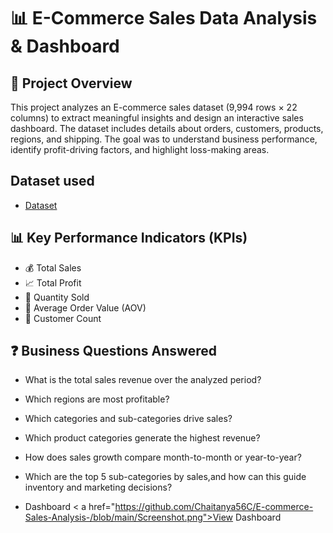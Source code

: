 # 📊 E-Commerce Sales Data Analysis & Dashboard
## 📌 Project Overview
This project analyzes an E-commerce sales dataset (9,994 rows × 22 columns) to extract meaningful insights and design an interactive sales dashboard. The dataset includes details about orders, customers, products, regions, and shipping.
The goal was to understand business performance, identify profit-driving factors, and highlight loss-making areas.

## Dataset used
- <a href="https://github.com/Chaitanya56C/E-commerce-Sales-Analysis-/blob/main/Ecommerce%20Sales%20Analysis.ods">Dataset</a>

## 📊 Key Performance Indicators (KPIs)
- 💰 Total Sales
- 📈 Total Profit
- 🛒 Quantity Sold
- 🧾 Average Order Value (AOV)
- 👥 Customer Count

## ❓ Business Questions Answered
- What is the total sales revenue over the analyzed period?
- Which regions are most profitable?
- Which categories and sub-categories drive sales?
- Which product categories generate the highest revenue?
- How does sales growth compare month-to-month or year-to-year?
- Which are the top 5 sub-categories by sales,and how can this guide inventory and marketing decisions?

 - Dashboard < a href="https://github.com/Chaitanya56C/E-commerce-Sales-Analysis-/blob/main/Screenshot.png">View Dashboard</a>

